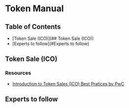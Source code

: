 # Token Manual

## Table of Contents

- [Token Sale (ICO)](## Token Sale (ICO))
- [Experts to follow](#Experts to follow)

## Token Sale (ICO)

### Resources
* [Introduction to Token Sales (ICO) Best Pratices by PwC](https://www.pwchk.com/en/financial-services/publications/introduction-to-token-sales-ico-best-practices.pdf)

## Experts to follow
